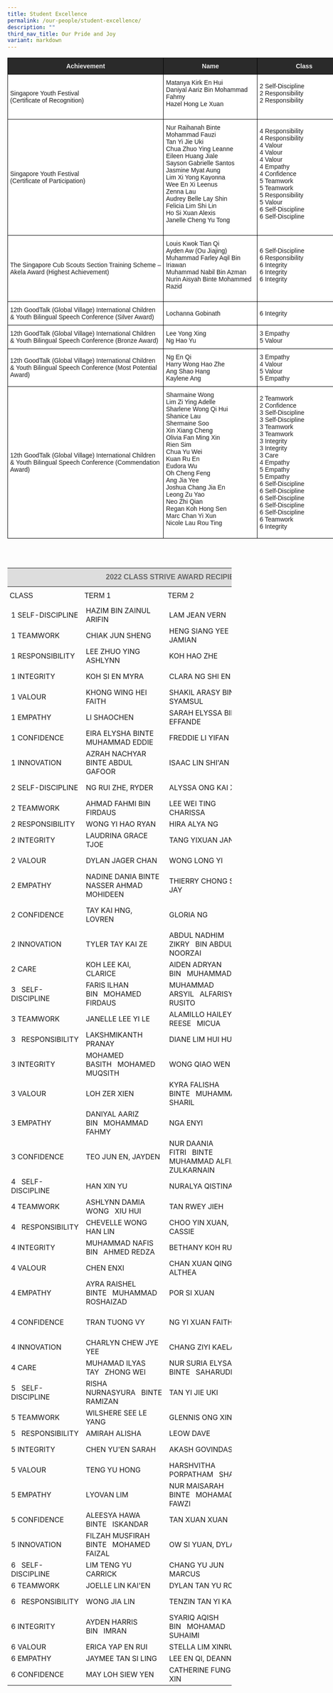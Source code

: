 ```yaml
---
title: Student Excellence
permalink: /our-people/student-excellence/
description: ""
third_nav_title: Our Pride and Joy
variant: markdown
---
```

<table style="border-collapse:collapse;border-spacing:0;table-layout: fixed; width: 773px" class="tg"><colgroup><col style="width: 351px"><col style="width: 211px"><col style="width: 211px"></colgroup>
   <thead>
      <tr>
         <th style="background-color:#2A2A2A;border-color:black;border-style:solid;border-width:1px;color:#EEE;font-family:Arial, sans-serif;font-size:14px;font-weight:bold;overflow:hidden;padding:10px 5px;text-align:center;vertical-align:middle;word-break:normal"><span style="color:#EEE;background-color:#2A2A2A">Achievement</span></th><th style="background-color:#2A2A2A;border-color:black;border-style:solid;border-width:1px;color:#EEE;font-family:Arial, sans-serif;font-size:14px;font-weight:bold;overflow:hidden;padding:10px 5px;text-align:center;vertical-align:middle;word-break:normal"><span style="color:#EEE;background-color:#2A2A2A">Name</span></th>
         <th style="background-color:#2A2A2A;border-color:black;border-style:solid;border-width:1px;color:#EEE;font-family:Arial, sans-serif;font-size:14px;font-weight:bold;overflow:hidden;padding:10px 5px;text-align:center;vertical-align:middle;word-break:normal"><span style="color:#EEE;background-color:#2A2A2A">Class</span></th>
      </tr>
   </thead>
   <tbody>
      <tr>
         <td style="background-color:#FFF;border-color:black;border-style:solid;border-width:1px;font-family:Arial, sans-serif;font-size:14px;overflow:hidden;padding:10px 5px;text-align:left;vertical-align:middle;word-break:normal">Singapore Youth Festival<br>(Certificate of Recognition)<br></td>
         <td style="background-color:#FFF;border-color:black;border-style:solid;border-width:1px;font-family:Arial, sans-serif;font-size:14px;overflow:hidden;padding:10px 5px;text-align:left;vertical-align:middle;word-break:normal">Matanya Kirk En Hui<br>Daniyal Aariz Bin Mohammad Fahmy<br>Hazel Hong Le Xuan<br><br></td>
         <td style="background-color:#FFF;border-color:black;border-style:solid;border-width:1px;font-family:Arial, sans-serif;font-size:14px;overflow:hidden;padding:10px 5px;text-align:left;vertical-align:middle;word-break:normal">2 Self-Discipline<br>2 Responsibility<br>2 Responsibility<br><br></td>
      </tr>
      <tr>
         <td style="background-color:#FFF;border-color:black;border-style:solid;border-width:1px;font-family:Arial, sans-serif;font-size:14px;overflow:hidden;padding:10px 5px;text-align:left;vertical-align:middle;word-break:normal">Singapore Youth Festival<br>(Certificate of Participation)<br></td>
         <td style="background-color:#FFF;border-color:black;border-style:solid;border-width:1px;font-family:Arial, sans-serif;font-size:14px;overflow:hidden;padding:10px 5px;text-align:left;vertical-align:middle;word-break:normal">Nur Raihanah Binte Mohammad Fauzi<br>Tan Yi Jie Uki<br>Chua Zhuo Ying Leanne<br>Eileen Huang Jiale<br>Sayson Gabrielle Santos<br>Jasmine Myat Aung<br>Lim Xi Yong Kayonna<br>Wee En Xi Leenus<br>Zenna Lau<br>Audrey Belle Lay Shin<br>Felicia Lim Shi Lin<br>Ho Si Xuan Alexis<br>Janelle Cheng Yu Tong<br><br></td>
         <td style="background-color:#FFF;border-color:black;border-style:solid;border-width:1px;font-family:Arial, sans-serif;font-size:14px;overflow:hidden;padding:10px 5px;text-align:left;vertical-align:middle;word-break:normal">4 Responsibility<br>4 Responsibility<br>4 Valour<br>4 Valour<br>4 Valour<br>4 Empathy<br>4 Confidence<br>5 Teamwork<br>5 Teamwork<br>5 Responsibility<br>5 Valour<br>6 Self-Discipline<br>6 Self-Discipline<br><br></td>
      </tr>
      <tr>
         <td style="background-color:#FFF;border-color:black;border-style:solid;border-width:1px;font-family:Arial, sans-serif;font-size:14px;overflow:hidden;padding:10px 5px;text-align:left;vertical-align:middle;word-break:normal">The Singapore Cub Scouts Section Training Scheme – Akela Award (Highest Achievement)</td>
         <td style="background-color:#FFF;border-color:black;border-style:solid;border-width:1px;font-family:Arial, sans-serif;font-size:14px;overflow:hidden;padding:10px 5px;text-align:left;vertical-align:middle;word-break:normal">Louis Kwok Tian Qi<br>Ayden Aw (Ou Jiajing)<br>Muhammad Farley Aqil Bin Iriawan<br>Muhammad Nabil Bin Azman<br>Nurin Aisyah Binte Mohammed Razid<br><br></td>
         <td style="background-color:#FFF;border-color:black;border-style:solid;border-width:1px;font-family:Arial, sans-serif;font-size:14px;overflow:hidden;padding:10px 5px;text-align:left;vertical-align:middle;word-break:normal">6 Self-Discipline<br>6 Responsibility<br>6 Integrity<br>6 Integrity<br>6 Integrity<br><br></td>
      </tr>
      <tr>
         <td style="background-color:#FFF;border-color:black;border-style:solid;border-width:1px;font-family:Arial, sans-serif;font-size:14px;overflow:hidden;padding:10px 5px;text-align:left;vertical-align:middle;word-break:normal">12th GoodTalk (Global Village) International Children &amp; Youth Bilingual Speech Conference (Silver Award)</td>
         <td style="background-color:#FFF;border-color:black;border-style:solid;border-width:1px;font-family:Arial, sans-serif;font-size:14px;overflow:hidden;padding:10px 5px;text-align:left;vertical-align:middle;word-break:normal">Lochanna Gobinath<br></td>
         <td style="background-color:#FFF;border-color:black;border-style:solid;border-width:1px;font-family:Arial, sans-serif;font-size:14px;overflow:hidden;padding:10px 5px;text-align:left;vertical-align:middle;word-break:normal"> 6 Integrity</td>
      </tr>
      <tr>
         <td style="background-color:#FFF;border-color:black;border-style:solid;border-width:1px;font-family:Arial, sans-serif;font-size:14px;overflow:hidden;padding:10px 5px;text-align:left;vertical-align:middle;word-break:normal"> 12th GoodTalk (Global Village) International Children &amp; Youth Bilingual Speech Conference (Bronze Award) </td>
         <td style="background-color:#FFF;border-color:black;border-style:solid;border-width:1px;font-family:Arial, sans-serif;font-size:14px;overflow:hidden;padding:10px 5px;text-align:left;vertical-align:middle;word-break:normal">Lee Yong Xing<br>Ng Hao Yu<br></td>
         <td style="background-color:#FFF;border-color:black;border-style:solid;border-width:1px;font-family:Arial, sans-serif;font-size:14px;overflow:hidden;padding:10px 5px;text-align:left;vertical-align:middle;word-break:normal">3 Empathy<br>5 Valour<br></td>
      </tr>
      <tr>
         <td style="background-color:#FFF;border-color:black;border-style:solid;border-width:1px;font-family:Arial, sans-serif;font-size:14px;overflow:hidden;padding:10px 5px;text-align:left;vertical-align:middle;word-break:normal"> 12th GoodTalk (Global Village) International Children &amp; Youth Bilingual Speech Conference (Most Potential Award)</td>
         <td style="background-color:#FFF;border-color:black;border-style:solid;border-width:1px;font-family:Arial, sans-serif;font-size:14px;overflow:hidden;padding:10px 5px;text-align:left;vertical-align:middle;word-break:normal">Ng En Qi<br>Harry Wong Hao Zhe<br>Ang Shao Hang<br>Kaylene Ang<br></td>
         <td style="background-color:#FFF;border-color:black;border-style:solid;border-width:1px;font-family:Arial, sans-serif;font-size:14px;overflow:hidden;padding:10px 5px;text-align:left;vertical-align:middle;word-break:normal">3 Empathy<br>4 Valour<br>5 Valour<br>5 Empathy<br></td>
      </tr>
      <tr>
         <td style="background-color:#FFF;border-color:black;border-style:solid;border-width:1px;font-family:Arial, sans-serif;font-size:14px;overflow:hidden;padding:10px 5px;text-align:left;vertical-align:middle;word-break:normal">12th GoodTalk (Global Village) International Children &amp; Youth Bilingual Speech Conference (Commendation Award) </td>
         <td style="background-color:#FFF;border-color:black;border-style:solid;border-width:1px;font-family:Arial, sans-serif;font-size:14px;overflow:hidden;padding:10px 5px;text-align:left;vertical-align:middle;word-break:normal">Sharmaine Wong<br>Lim Zi Ying Adelle<br>Sharlene Wong Qi Hui<br>Shanice Lau<br>Shermaine Soo<br>Xin Xiang Cheng<br>Olivia Fan Ming Xin<br>Rien Sim<br>Chua Yu Wei<br>Kuan Ru En<br>Eudora Wu<br>Oh Cheng Feng<br>Ang Jia Yee<br>Joshua Chang Jia En<br>Leong Zu Yao<br>Neo Zhi Qian<br>Regan Koh Hong Sen<br>Marc Chan Yi Xun<br>Nicole Lau Rou Ting<br><br></td>
         <td style="background-color:#FFF;border-color:black;border-style:solid;border-width:1px;font-family:Arial, sans-serif;font-size:14px;overflow:hidden;padding:10px 5px;text-align:left;vertical-align:middle;word-break:normal">2 Teamwork<br>2 Confidence<br>3 Self-Discipline<br>3 Self-Discipline<br>3 Teamwork<br>3 Teamwork<br>3 Integrity<br>3 Integrity<br>3 Care<br>4 Empathy<br>5 Empathy<br>5 Empathy<br>6 Self-Discipline<br>6 Self-Discipline<br>6 Self-Discipline<br>6 Self-Discipline<br>6 Self-Discipline<br>6 Teamwork<br>6 Integrity<br></td>
      </tr>
   </tbody>
</table>
<br><br>

<table>
<thead>
  <tr>
    <th style="padding:10px 5px; vertical-align:middle; line-height:1.3; font-size:16px; font-family:Arial; background-color:#DDD; color:#666" colspan="4">2022 CLASS STRIVE AWARD RECIPIENTS</th>
  </tr>
</thead>
<tbody>
  <tr>
    <td style="padding:10px 5px; vertical-align:middle; line-height:1.3; font-size:16px; font-family:Arial; text-align:justify;">CLASS</td>
    <td style="padding:10px 5px; vertical-align:middle; line-height:1.3; font-size:16px; font-family:Arial; text-align:justify;">TERM 1</td>
    <td style="padding:10px 5px; vertical-align:middle; line-height:1.3; font-size:16px; font-family:Arial; text-align:justify;">TERM 2</td>
    <td style="padding:10px 5px; vertical-align:middle; line-height:1.3; font-size:16px; font-family:Arial; text-align:justify;">TERM 3</td>
  </tr>
  <tr>
    <td>1 SELF-DISCIPLINE</td>
    <td>HAZIM BIN ZAINUL ARIFIN</td>
    <td>LAM JEAN VERN</td>
    <td>CHRISTINE WEI JIAQI</td>
  </tr>
  <tr>
    <td>1 TEAMWORK</td>
    <td>CHIAK JUN SHENG</td>
    <td>HENG SIANG  YEE JAMIAN</td>
    <td>SHAYLA AULIA BINTE MOHAMMED SHAFFIQ</td>
  </tr>
  <tr>
    <td>1 RESPONSIBILITY</td>
    <td>LEE ZHUO YING ASHLYNN</td>
    <td>KOH HAO ZHE</td>
    <td>NUR RAUDHAH BINTE MOHAMMED SALIHIN</td>
  </tr>
  <tr>
    <td>1 INTEGRITY</td>
    <td>KOH SI EN MYRA</td>
    <td>CLARA NG SHI EN</td>
    <td>LUTFIL HADI BIN MOHAMAD SOFIAN</td>
  </tr>
  <tr>
    <td>1 VALOUR</td>
    <td>KHONG WING HEI FAITH</td>
    <td>SHAKIL ARASY BIN RIX SYAMSUL</td>
    <td>TAN LOK GI, PERCIVAL</td>
  </tr>
  <tr>
    <td>1 EMPATHY</td>
    <td>LI SHAOCHEN</td>
    <td>SARAH ELYSSA BINTE EFFANDE</td>
    <td>EUNICE HUANG JIALIN</td>
  </tr>
  <tr>
    <td>1 CONFIDENCE</td>
    <td>EIRA ELYSHA BINTE MUHAMMAD EDDIE</td>
    <td>FREDDIE LI YIFAN</td>
    <td>LESHANN LIM</td>
  </tr>
  <tr>
    <td>1 INNOVATION</td>
    <td>AZRAH NACHYAR BINTE ABDUL GAFOOR</td>
    <td>ISAAC LIN SHI'AN</td>
    <td>KWA EE NING</td>
  </tr>
  <tr>
    <td>2 SELF-DISCIPLINE</td>
    <td>NG RUI ZHE, RYDER</td>
    <td>ALYSSA ONG KAI XIN</td>
    <td>THARANA VIKNESHWARAN</td>
  </tr>
  <tr>
    <td>2 TEAMWORK</td>
    <td>AHMAD FAHMI BIN FIRDAUS</td>
    <td>LEE WEI TING CHARISSA</td>
    <td>KEONNA NG TIAN LE</td>
  </tr>
  <tr>
    <td>2 RESPONSIBILITY</td>
    <td>WONG YI HAO RYAN</td>
    <td>HIRA ALYA NG</td>
    <td>LIM YU EN, CHERRIE</td>
  </tr>
  <tr>
    <td>2 INTEGRITY</td>
    <td>LAUDRINA GRACE TJOE</td>
    <td>TANG YIXUAN JANELLE</td>
    <td>ANYA GOH</td>
  </tr>
  <tr>
    <td>2 VALOUR</td>
    <td>DYLAN JAGER CHAN</td>
    <td>WONG LONG YI</td>
    <td>ISA WU ZI YUAN WIDJAJA</td>
  </tr>
  <tr>
    <td>2 EMPATHY</td>
    <td>NADINE DANIA BINTE NASSER AHMAD MOHIDEEN</td>
    <td>THIERRY CHONG SEE JAY</td>
    <td>LIM JUN AN , ALDEN</td>
  </tr>
  <tr>
    <td>2 CONFIDENCE</td>
    <td>TAY KAI HNG, LOVREN</td>
    <td>GLORIA NG</td>
    <td>NUR ZHUFAIRAH BINTE MUHAMMAD KHAIRUDDIN</td>
  </tr>
  <tr>
    <td>2 INNOVATION</td>
    <td>TYLER TAY KAI ZE</td>
    <td>ABDUL NADHIM ZIKRY&nbsp;&nbsp;&nbsp;BIN ABDUL NOORZAI</td>
    <td>KADEN FOO KAI EN</td>
  </tr>
  <tr>
    <td>2 CARE</td>
    <td>KOH LEE KAI, CLARICE</td>
    <td>AIDEN ADRYAN BIN&nbsp;&nbsp;&nbsp;MUHAMMAD NOH</td>
    <td>VICTORIA HU DANNING</td>
  </tr>
  <tr>
    <td>3&nbsp;&nbsp;&nbsp;SELF-DISCIPLINE</td>
    <td>FARIS ILHAN BIN&nbsp;&nbsp;&nbsp;MOHAMED FIRDAUS</td>
    <td>MUHAMMAD ARSYIL&nbsp;&nbsp;&nbsp;ALFARISY BIN RUSITO</td>
    <td>SHAANVITA VINOD</td>
  </tr>
  <tr>
    <td>3 TEAMWORK</td>
    <td>JANELLE LEE YI LE</td>
    <td>ALAMILLO HAILEY REESE&nbsp;&nbsp;&nbsp;MICUA</td>
    <td>CHAN QUN HAN, QUINTUS</td>
  </tr>
  <tr>
    <td>3&nbsp;&nbsp;&nbsp;RESPONSIBILITY</td>
    <td>LAKSHMIKANTH PRANAY</td>
    <td>DIANE LIM HUI HUI</td>
    <td>CHEW JING RU LYNNETTE</td>
  </tr>
  <tr>
    <td>3 INTEGRITY</td>
    <td>MOHAMED BASITH&nbsp;&nbsp;&nbsp;MOHAMED MUQSITH</td>
    <td>WONG QIAO WEN</td>
    <td>ADELYNN KHOO WEI LIN</td>
  </tr>
  <tr>
    <td>3 VALOUR</td>
    <td>LOH ZER XIEN</td>
    <td>KYRA FALISHA BINTE&nbsp;&nbsp;&nbsp;MUHAMMAD SHARIL</td>
    <td>AMIRAH BINTE MOHD&nbsp;&nbsp;&nbsp;ANSOR</td>
  </tr>
  <tr>
    <td>3 EMPATHY</td>
    <td>DANIYAL AARIZ BIN&nbsp;&nbsp;&nbsp;MOHAMMAD FAHMY</td>
    <td>NGA ENYI</td>
    <td>ADELE SHEN RUOQI</td>
  </tr>
  <tr>
    <td>3 CONFIDENCE</td>
    <td>TEO JUN EN, JAYDEN</td>
    <td>NUR DAANIA FITRI&nbsp;&nbsp;&nbsp;BINTE MUHAMMAD ALFIAN ZULKARNAIN</td>
    <td>LIM YVES KIAT</td>
  </tr>
  <tr>
    <td>4&nbsp;&nbsp;&nbsp;SELF-DISCIPLINE</td>
    <td>HAN XIN YU</td>
    <td>NURALYA QISTINA</td>
    <td>A R MUHAMMAD RASHAAD&nbsp;&nbsp;&nbsp;NASIF</td>
  </tr>
  <tr>
    <td>4 TEAMWORK</td>
    <td>ASHLYNN DAMIA WONG&nbsp;&nbsp;&nbsp;XIU HUI</td>
    <td>TAN RWEY JIEH</td>
    <td>DAYMOUS CHUA JIN HUI</td>
  </tr>
  <tr>
    <td>4&nbsp;&nbsp;&nbsp;RESPONSIBILITY</td>
    <td>CHEVELLE WONG HAN LIN</td>
    <td>CHOO YIN XUAN, CASSIE</td>
    <td>MUHAMMAD SHERAZ BIN&nbsp;&nbsp;&nbsp;ZED</td>
  </tr>
  <tr>
    <td>4 INTEGRITY</td>
    <td>MUHAMMAD NAFIS BIN&nbsp;&nbsp;&nbsp;AHMED REDZA</td>
    <td>BETHANY KOH RUI EN</td>
    <td>NG JIA ENN</td>
  </tr>
  <tr>
    <td>4 VALOUR</td>
    <td>CHEN ENXI</td>
    <td>CHAN XUAN QING ALTHEA</td>
    <td>MUHAMMAD HAYDEN&nbsp;&nbsp;&nbsp;HADERULLAH</td>
  </tr>
  <tr>
    <td>4 EMPATHY</td>
    <td>AYRA RAISHEL BINTE&nbsp;&nbsp;&nbsp;MUHAMMAD ROSHAIZAD</td>
    <td>POR SI XUAN</td>
    <td>MUHAMMAD NAZIM BIN&nbsp;&nbsp;&nbsp;AZMAN</td>
  </tr>
  <tr>
    <td>4 CONFIDENCE</td>
    <td>TRAN TUONG VY</td>
    <td>NG YI XUAN FAITH</td>
    <td>NUR ADELYA BINTE&nbsp;&nbsp;&nbsp;MUHAMMAD KHAIRI</td>
  </tr>
  <tr>
    <td>4 INNOVATION</td>
    <td>CHARLYN CHEW JYE YEE</td>
    <td>CHANG ZIYI KAELA</td>
    <td>LOW ZHUO ENN CHERVONN</td>
  </tr>
  <tr>
    <td>4 CARE</td>
    <td>MUHAMAD ILYAS TAY&nbsp;&nbsp;&nbsp;ZHONG WEI</td>
    <td>NUR SURIA ELYSA BINTE&nbsp;&nbsp;&nbsp;SAHARUDDIN</td>
    <td>ZOEY WEI XINYUN</td>
  </tr>
  <tr>
    <td>5&nbsp;&nbsp;&nbsp;SELF-DISCIPLINE</td>
    <td>RISHA NURNASYURA&nbsp;&nbsp;&nbsp;BINTE RAMIZAN</td>
    <td>TAN YI JIE UKI</td>
    <td>SOPHIA HANA BINTE&nbsp;&nbsp;&nbsp;MOHAMAD AZMI</td>
  </tr>
  <tr>
    <td>5 TEAMWORK</td>
    <td>WILSHERE SEE LE YANG</td>
    <td>GLENNIS ONG XIN YING</td>
    <td>SHANJANA D/O SHANT&nbsp;&nbsp;&nbsp;KUMAR</td>
  </tr>
  <tr>
    <td>5&nbsp;&nbsp;&nbsp;RESPONSIBILITY</td>
    <td>AMIRAH ALISHA</td>
    <td>LEOW DAVE</td>
    <td>KODALI ANVITA</td>
  </tr>
  <tr>
    <td>5 INTEGRITY</td>
    <td>CHEN YU'EN SARAH</td>
    <td>AKASH GOVINDASAMY</td>
    <td>JAYMEE HUANG YUXUAN</td>
  </tr>
  <tr>
    <td>5 VALOUR</td>
    <td>TENG YU HONG</td>
    <td>HARSHVITHA PORPATHAM&nbsp;&nbsp;&nbsp;SHANKAR</td>
    <td>YEO JAYDEN TRI KHUONG</td>
  </tr>
  <tr>
    <td>5 EMPATHY</td>
    <td>LYOVAN LIM</td>
    <td>NUR MAISARAH BINTE&nbsp;&nbsp;&nbsp;MOHAMAD FAWZI</td>
    <td>MOHAMAD IMAN SHAQIR&nbsp;&nbsp;&nbsp;BIN MOHAMAD SHAHRAIL</td>
  </tr>
  <tr>
    <td>5 CONFIDENCE</td>
    <td>ALEESYA HAWA BINTE&nbsp;&nbsp;&nbsp;ISKANDAR</td>
    <td>TAN XUAN XUAN</td>
    <td>CHAN JODI YNEZ</td>
  </tr>
  <tr>
    <td>5 INNOVATION</td>
    <td>FILZAH MUSFIRAH BINTE&nbsp;&nbsp;&nbsp;MOHAMED FAIZAL</td>
    <td>OW SI YUAN, DYLAN</td>
    <td>JULIP TAN YA-LE</td>
  </tr>
  <tr>
    <td>6&nbsp;&nbsp;&nbsp;SELF-DISCIPLINE</td>
    <td>LIM TENG YU CARRICK</td>
    <td>CHANG YU JUN MARCUS</td>
    <td>NUR ALYA ARIANA BINTE&nbsp;&nbsp;&nbsp;JEFFERI</td>
  </tr>
  <tr>
    <td>6 TEAMWORK</td>
    <td>JOELLE LIN KAI'EN</td>
    <td>DYLAN TAN YU RONG</td>
    <td>TEO CHUN KAI</td>
  </tr>
  <tr>
    <td>6&nbsp;&nbsp;&nbsp;RESPONSIBILITY</td>
    <td>WONG JIA LIN</td>
    <td>TENZIN TAN YI KAI</td>
    <td>NUR ZULAIKHA BINTE&nbsp;&nbsp;&nbsp;MUHAMMAD</td>
  </tr>
  <tr>
    <td>6 INTEGRITY</td>
    <td>AYDEN HARRIS BIN&nbsp;&nbsp;&nbsp;IMRAN</td>
    <td>SYARIQ AQISH BIN&nbsp;&nbsp;&nbsp;MOHAMAD SUHAIMI</td>
    <td>TAN WEI XUAN</td>
  </tr>
  <tr>
    <td>6 VALOUR</td>
    <td>ERICA YAP EN RUI</td>
    <td>STELLA LIM XINRU</td>
    <td>OCTAVIUS TRAJAN TAN</td>
  </tr>
  <tr>
    <td>6 EMPATHY</td>
    <td>JAYMEE TAN SI LING</td>
    <td>LEE EN QI, DEANNA</td>
    <td>TAN YI HUI CHARLYN</td>
  </tr>
  <tr>
    <td>6 CONFIDENCE</td>
    <td>MAY LOH SIEW YEN</td>
    <td>CATHERINE FUNG YU XIN</td>
    <td>YONG ZHENG YU</td>
  </tr>
</tbody>
</table>

 